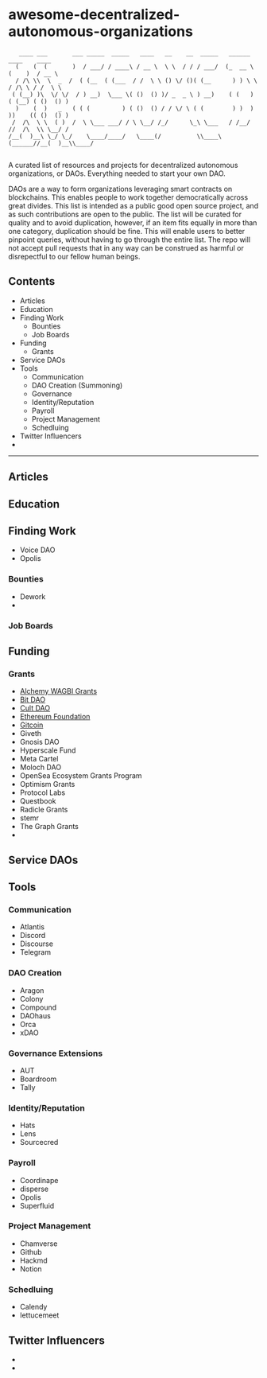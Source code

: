 # awesome-decentralized-autonomous-organizations

```
   ____ ___       ___ _____  _____   ____   __    __  _____   ______    ____    ____    
  (    (  (       )  / ___/ / ____\ / __ \  \ \  / / / ___/  (_  __ \  (    )  / __ \   
  / /\ \\  \  _  /  ( (__  ( (___  / /  \ \ () \/ ()( (__      ) ) \ \ / /\ \ / /  \ \  
 ( (__) )\  \/ \/  / ) __)  \___ \( ()  () )/ _  _ \ ) __)    ( (   ) ( (__) ( ()  () ) 
  )    (  )   _   ( ( (         ) ( ()  () / / \/ \ ( (        ) )  ) ))    (( ()  () ) 
 /  /\  \ \  ( )  /  \ \___ ___/ / \ \__/ /_/      \_\ \___   / /__/ //  /\  \\ \__/ /  
/__(  )__\ \_/ \_/    \____/____/   \____(/          \\____\ (______//__(  )__\\____/   
                                                                                        
```

A curated list of resources and projects for decentralized autonomous organizations, or DAOs. Everything needed to start your own DAO.

DAOs are a way to form organizations leveraging smart contracts on blockchains. This enables people to work together democratically across great divides.
This list is intended as a public good open source project, and as such contributions are open to the public. The list will be curated for quality and to avoid duplication, however, if an item fits equally in more than one category, duplication should be fine. This will enable users to better pinpoint queries, without having to go through the entire list. The repo will not accept pull requests that in any way can be construed as harmful or disrepectful to our fellow human beings.

## Contents

- Articles
- Education 
- Finding Work
  - Bounties
  - Job Boards
- Funding
  - Grants 
- Service DAOs
- Tools
  - Communication
  - DAO Creation (Summoning)
  - Governance
  - Identity/Reputation
  - Payroll
  - Project Management
  - Schedluing
- Twitter Influencers 
- 

---

## Articles


## Education

## Finding Work

- Voice DAO
- Opolis


### Bounties

- Dework
- 
### Job Boards

## Funding

### Grants

- [Alchemy WAGBI Grants](https://www.alchemy.com/developer-grant-program)
- [Bit DAO](https://www.bitdao.io/)
- [Cult DAO](https://cultdao.io/)
- [Ethereum Foundation](https://ethereum.org/en/community/grants/)
- [Gitcoin](https://gitcoin.co/)
- Giveth
- Gnosis DAO
- Hyperscale Fund
- Meta Cartel
- Moloch DAO
- OpenSea Ecosystem Grants Program
- Optimism Grants
- Protocol Labs
- Questbook
- Radicle Grants
- stemr
- The Graph Grants
- 

## Service DAOs

## Tools

### Communication

- Atlantis
- Discord
- Discourse
- Telegram


### DAO Creation

- Aragon
- Colony
- Compound
- DAOhaus
- Orca
- xDAO

### Governance Extensions

- AUT
- Boardroom
- Tally

### Identity/Reputation

- Hats
- Lens
- Sourcecred

### Payroll

- Coordinape
- disperse
- Opolis
- Superfluid

### Project Management

- Chamverse
- Github
- Hackmd
- Notion

### Schedluing

- Calendy
- lettucemeet

## Twitter Influencers

-
-
